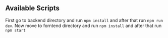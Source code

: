 
## Available Scripts

First go to backend directory and run `npm install` and after that run `npm run dev`.
Now move to forntend directory and run `npm install` and after that run `npm start`

